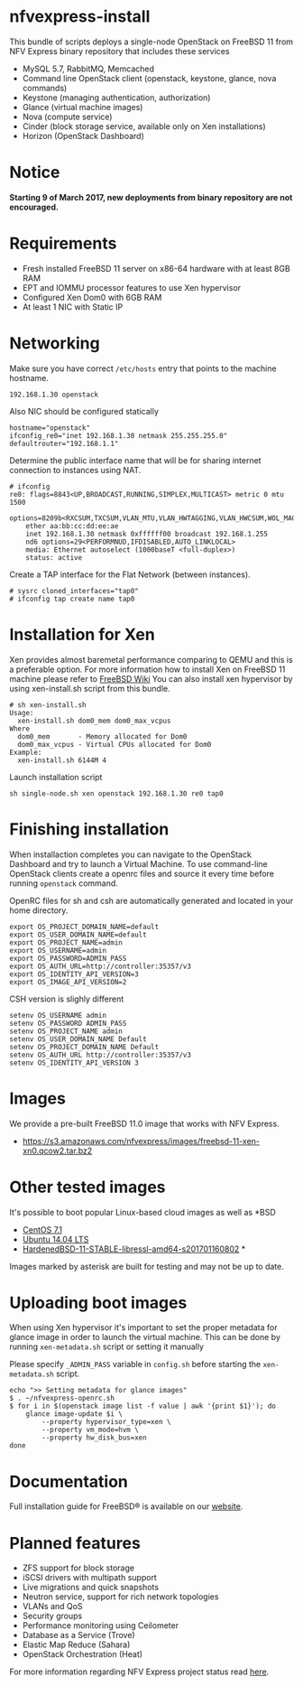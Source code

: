 # nfvexpress-install
This bundle of scripts deploys a single-node OpenStack on FreeBSD 11 from NFV Express binary repository that includes these services

- MySQL 5.7, RabbitMQ, Memcached
- Command line OpenStack client (openstack, keystone, glance, nova commands)
- Keystone (managing authentication, authorization)
- Glance (virtual machine images)
- Nova (compute service)
- Cinder (block storage service, available only on Xen installations)
- Horizon (OpenStack Dashboard)

# Notice

**Starting 9 of March 2017, new deployments from binary repository are not encouraged.**

# Requirements
- Fresh installed FreeBSD 11 server on x86-64 hardware with at least 8GB RAM
- EPT and IOMMU processor features to use Xen hypervisor
- Configured Xen Dom0 with 6GB RAM
- At least 1 NIC with Static IP

# Networking
Make sure you have correct ``/etc/hosts`` entry that points to the machine hostname.

```
192.168.1.30 openstack
```

Also NIC should be configured statically

```
hostname="openstack"
ifconfig_re0="inet 192.168.1.30 netmask 255.255.255.0"
defaultrouter="192.168.1.1"
```

Determine the public interface name that will be for sharing internet connection to instances using NAT.

```
# ifconfig
re0: flags=8843<UP,BROADCAST,RUNNING,SIMPLEX,MULTICAST> metric 0 mtu 1500
	options=8209b<RXCSUM,TXCSUM,VLAN_MTU,VLAN_HWTAGGING,VLAN_HWCSUM,WOL_MAGIC,LINKSTATE>
	ether aa:bb:cc:dd:ee:ae
	inet 192.168.1.30 netmask 0xffffff00 broadcast 192.168.1.255 
	nd6 options=29<PERFORMNUD,IFDISABLED,AUTO_LINKLOCAL>
	media: Ethernet autoselect (1000baseT <full-duplex>)
	status: active
```

Create a TAP interface for the Flat Network (between instances). 

```
# sysrc cloned_interfaces="tap0"
# ifconfig tap create name tap0
```

# Installation for Xen
Xen provides almost baremetal performance comparing to QEMU and this is a preferable option.
For more information how to install Xen on FreeBSD 11 machine please refer to [FreeBSD Wiki](https://wiki.freebsd.org/Xen)
You can also install xen hypervisor by using xen-install.sh script from this bundle.

```
# sh xen-install.sh 
Usage:
  xen-install.sh dom0_mem dom0_max_vcpus
Where
  dom0_mem       - Memory allocated for Dom0
  dom0_max_vcpus - Virtual CPUs allocated for Dom0
Example:
  xen-install.sh 6144M 4
```

Launch installation script

```
sh single-node.sh xen openstack 192.168.1.30 re0 tap0
```

# Finishing installation
When installaction completes you can navigate to the OpenStack Dashboard and try to launch a Virtual Machine.
To use command-line OpenStack clients create a openrc files and source it every time before running ``openstack`` command.

OpenRC files for sh and csh are automatically generated and located in your home directory.

```
export OS_PROJECT_DOMAIN_NAME=default
export OS_USER_DOMAIN_NAME=default
export OS_PROJECT_NAME=admin
export OS_USERNAME=admin
export OS_PASSWORD=ADMIN_PASS
export OS_AUTH_URL=http://controller:35357/v3
export OS_IDENTITY_API_VERSION=3
export OS_IMAGE_API_VERSION=2
```

CSH version is slighly different

```
setenv OS_USERNAME admin
setenv OS_PASSWORD ADMIN_PASS
setenv OS_PROJECT_NAME admin
setenv OS_USER_DOMAIN_NAME Default
setenv OS_PROJECT_DOMAIN_NAME Default
setenv OS_AUTH_URL http://controller:35357/v3
setenv OS_IDENTITY_API_VERSION 3
```

# Images
We provide a pre-built FreeBSD 11.0 image that works with NFV Express.

- https://s3.amazonaws.com/nfvexpress/images/freebsd-11-xen-xn0.qcow2.tar.bz2

# Other tested images
It's possible to boot popular Linux-based cloud images as well as *BSD

- [CentOS 7.1](http://cloud.centos.org/centos/7/images/CentOS-7-x86_64-GenericCloud-1503.qcow2)
- [Ubuntu 14.04 LTS](https://cloud-images.ubuntu.com/trusty/current/)
- [HardenedBSD-11-STABLE-libressl-amd64-s201701160802](https://s3.amazonaws.com/nfvexpress/images/hardened.qcow2.tar.bz2) *

Images marked by asterisk are built for testing and may not be up to date.


# Uploading boot images
When using Xen hypervisor it's important to set the proper metadata for glance image in order to launch the virtual machine. This can be done by running ``xen-metadata.sh`` script or setting it manually

Please specify ``_ADMIN_PASS`` variable in ``config.sh`` before starting the ``xen-metadata.sh`` script.

```
echo ">> Setting metadata for glance images"
$ . ~/nfvexpress-openrc.sh
$ for i in $(openstack image list -f value | awk '{print $1}'); do
    glance image-update $i \
        --property hypervisor_type=xen \
        --property vm_mode=hvm \
        --property hw_disk_bus=xen
done
```

# Documentation
Full installation guide for FreeBSD® is available on our [website](http://docs.nfvexpress.com/install-guide/).

# Planned features

- ZFS support for block storage
- iSCSI drivers with multipath support
- Live migrations and quick snapshots
- Neutron service, support for rich network topologies
- VLANs and QoS
- Security groups
- Performance monitoring using Ceilometer
- Database as a Service (Trove)
- Elastic Map Reduce (Sahara)
- OpenStack Orchestration (Heat)

For more information regarding NFV Express project status read [here](https://github.com/nfvexpress/nfvexpress/blob/master/README.md).


